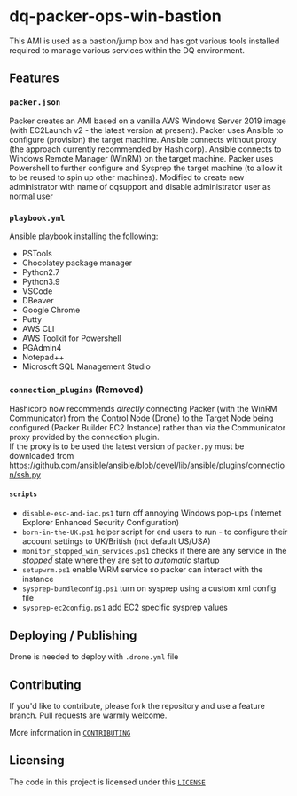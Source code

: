 # dq-packer-ops-win-bastion
This AMI is used as a bastion/jump box and has got various tools installed required to manage various services within the DQ environment.

## Features

### `packer.json`
Packer creates an AMI based on a vanilla AWS Windows Server 2019 image (with EC2Launch v2 - the latest version at present).
Packer uses Ansible to configure (provision) the target machine.
Ansible connects without proxy (the approach currently recommended by Hashicorp).
Ansible connects to Windows Remote Manager (WinRM) on the target machine.
Packer uses Powershell to further configure and Sysprep the target machine (to allow it to be reused to spin up other machines).
Modified to create new administrator with name of dqsupport and disable administrator user as normal user

### `playbook.yml`
Ansible playbook installing the following:
- PSTools
- Chocolatey package manager
- Python2.7
- Python3.9
- VSCode
- DBeaver
- Google Chrome
- Putty
- AWS CLI
- AWS Toolkit for Powershell
- PGAdmin4
- Notepad++
- Microsoft SQL Management Studio

### `connection_plugins` (Removed)
Hashicorp now recommends _directly_ connecting Packer (with the WinRM Communicator) from the Control Node (Drone) to the Target Node being configured (Packer Builder EC2 Instance) rather than via the Communicator proxy provided by the connection plugin. <br>
If the proxy is to be used the latest version of `packer.py` must be downloaded from https://github.com/ansible/ansible/blob/devel/lib/ansible/plugins/connection/ssh.py


#### `scripts`
- `disable-esc-and-iac.ps1` turn off annoying Windows pop-ups (Internet Explorer Enhanced Security Configuration)
- `born-in-the-UK.ps1` helper script for end users to run - to configure their account settings to UK/British (not default US/USA)
- `monitor_stopped_win_services.ps1` checks if there are any service in the *stopped* state where they are set to *automatic* startup
- `setupwrm.ps1` enable WRM service so packer can interact with the instance
- `sysprep-bundleconfig.ps1` turn on sysprep using a custom xml config file
- `sysprep-ec2config.ps1` add EC2 specific sysprep values

## Deploying / Publishing
Drone is needed to deploy with `.drone.yml` file

## Contributing

If you'd like to contribute, please fork the repository and use a feature
branch. Pull requests are warmly welcome.

More information in [`CONTRIBUTING`](./CONTRIBUTING)

## Licensing
The code in this project is licensed under this [`LICENSE`](./LICENSE)
